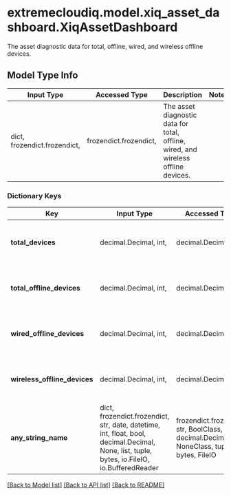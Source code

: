 # extremecloudiq.model.xiq_asset_dashboard.XiqAssetDashboard

The asset diagnostic data for total, offline, wired, and wireless offline devices.

## Model Type Info
Input Type | Accessed Type | Description | Notes
------------ | ------------- | ------------- | -------------
dict, frozendict.frozendict,  | frozendict.frozendict,  | The asset diagnostic data for total, offline, wired, and wireless offline devices. | 

### Dictionary Keys
Key | Input Type | Accessed Type | Description | Notes
------------ | ------------- | ------------- | ------------- | -------------
**total_devices** | decimal.Decimal, int,  | decimal.Decimal,  | Total count of devices | [optional] value must be a 64 bit integer
**total_offline_devices** | decimal.Decimal, int,  | decimal.Decimal,  | Total count of offline devices | [optional] value must be a 64 bit integer
**wired_offline_devices** | decimal.Decimal, int,  | decimal.Decimal,  | Count of wired offline devices | [optional] value must be a 64 bit integer
**wireless_offline_devices** | decimal.Decimal, int,  | decimal.Decimal,  | Count of wireless offline devices | [optional] value must be a 64 bit integer
**any_string_name** | dict, frozendict.frozendict, str, date, datetime, int, float, bool, decimal.Decimal, None, list, tuple, bytes, io.FileIO, io.BufferedReader | frozendict.frozendict, str, BoolClass, decimal.Decimal, NoneClass, tuple, bytes, FileIO | any string name can be used but the value must be the correct type | [optional]

[[Back to Model list]](../../README.md#documentation-for-models) [[Back to API list]](../../README.md#documentation-for-api-endpoints) [[Back to README]](../../README.md)


